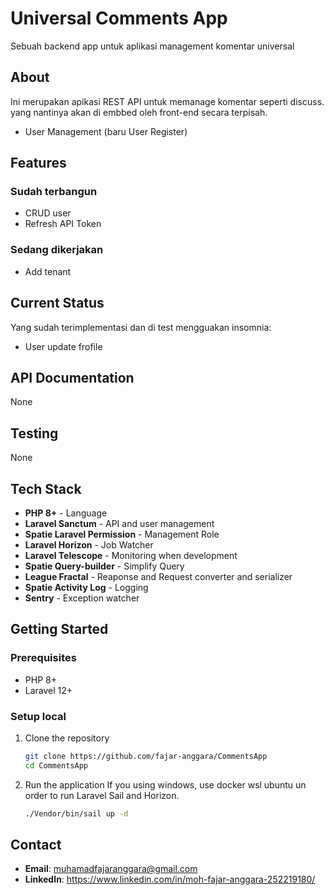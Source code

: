 # Universal Comments App 

Sebuah backend app untuk aplikasi management komentar universal

## About

Ini merupakan apikasi REST API untuk memanage komentar seperti discuss. yang nantinya akan di embbed oleh front-end secara terpisah.
- User Management (baru User Register)

## Features

### Sudah terbangun

- CRUD user
- Refresh API Token

### Sedang dikerjakan

- Add tenant

## Current Status

Yang sudah terimplementasi dan di test mengguakan insomnia:
- User update frofile


## API Documentation

None

## Testing

None

## Tech Stack

- **PHP 8+** - Language
- **Laravel Sanctum** - API and user management
- **Spatie Laravel Permission** - Management Role
- **Laravel Horizon** - Job Watcher
- **Laravel Telescope** - Monitoring when development
- **Spatie Query-builder** - Simplify Query
- **League Fractal** - Reaponse and Request converter and serializer
- **Spatie Activity Log** - Logging
- **Sentry** - Exception watcher


## Getting Started

### Prerequisites
- PHP 8+
- Laravel 12+

### Setup local

1. Clone the repository
   ```bash
   git clone https://github.com/fajar-anggara/CommentsApp
   cd CommentsApp
   ```

2. Run the application
   If you using windows, use docker wsl ubuntu un order to run Laravel Sail and Horizon.
   ```bash
   ./Vendor/bin/sail up -d
   ```

## Contact

- **Email**: muhamadfajaranggara@gmail.com
- **LinkedIn**: https://www.linkedin.com/in/moh-fajar-anggara-252219180/
